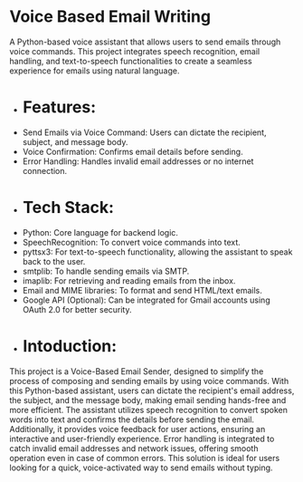 # Voice Based Email Writing
A Python-based voice assistant that allows users to send  emails through voice commands. This project integrates speech recognition, email handling, and text-to-speech functionalities to create a seamless experience for emails using natural language.
- # Features:
- Send Emails via Voice Command: Users can dictate the recipient, subject, and message body.
- Voice Confirmation: Confirms email details before sending.
- Error Handling: Handles invalid email addresses or no internet connection.
- # Tech Stack:
- Python: Core language for backend logic.
- SpeechRecognition: To convert voice commands into text.
- pyttsx3: For text-to-speech functionality, allowing the assistant to speak back to the user.
- smtplib: To handle sending emails via SMTP.
- imaplib: For retrieving and reading emails from the inbox.
- Email and MIME libraries: To format and send HTML/text emails.
- Google API (Optional): Can be integrated for Gmail accounts using OAuth 2.0 for better security.
- # Intoduction:
This project is a Voice-Based Email Sender, designed to simplify the process of composing and sending emails by using voice commands. With this Python-based assistant, users can dictate the recipient's email address, the subject, and the message body, making email sending hands-free and more efficient.
The assistant utilizes speech recognition to convert spoken words into text and confirms the details before sending the email. Additionally, it provides voice feedback for user actions, ensuring an interactive and user-friendly experience. Error handling is integrated to catch invalid email addresses and network issues, offering smooth operation even in case of common errors.
This solution is ideal for users looking for a quick, voice-activated way to send emails without typing.
